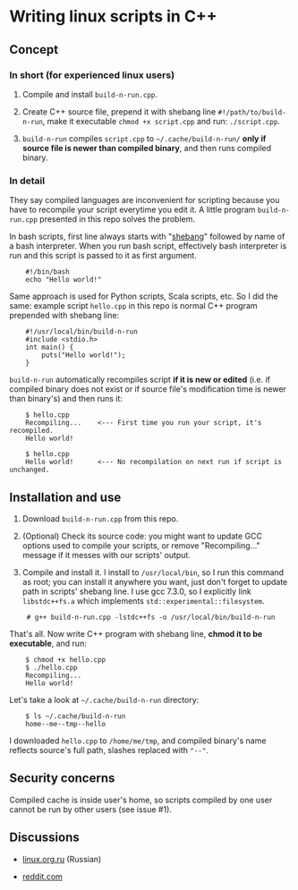 # Writing linux scripts in C++

## Concept

### In short (for experienced linux users)

1. Compile and install `build-n-run.cpp`.

2. Create C++ source file, prepend it with shebang line `#!/path/to/build-n-run`, make it executable `chmod +x script.cpp` and run: `./script.cpp`.

3. `build-n-run` compiles `script.cpp` to `~/.cache/build-n-run/` **only if source file is newer than compiled binary**, and then runs compiled binary.

### In detail

They say compiled languages are inconvenient for scripting because you have to recompile your script everytime you edit it. A little program `build-n-run.cpp` presented in this repo solves the problem.

In bash scripts, first line always starts with "[shebang](https://en.wikipedia.org/wiki/Shebang_(Unix))" followed by name of a bash interpreter. When you run bash script, effectively bash interpreter is run and this script is passed to it as first argument.

        #!/bin/bash
        echo "Hello world!"

Same approach is used for Python scripts, Scala scripts, etc. So I did the same: example script `hello.cpp` in this repo is normal C++ program prepended with shebang line:

        #!/usr/local/bin/build-n-run
        #include <stdio.h>
        int main() {
            puts("Hello world!");
        }

`build-n-run` automatically recompiles script **if it is new or edited** (i.e. if compiled binary does not exist or if source file's modification time is newer than binary's) and then runs it:

        $ hello.cpp
        Recompiling...    <--- First time you run your script, it's recompiled.
        Hello world!

        $ hello.cpp
        Hello world!      <--- No recompilation on next run if script is unchanged.

## Installation and use

1. Download `build-n-run.cpp` from this repo.

2. (Optional) Check its source code: you might want to update GCC options used to compile your scripts, or remove "Recompiling..." message if it messes with our scripts' output.

3. Compile and install it. I install to `/usr/local/bin`, so I run this command as root; you can install it anywhere you want, just don't forget to update path in scripts' shebang line. I use gcc 7.3.0, so I explicitly link `libstdc++fs.a` which implements `std::experimental::filesystem`.

        # g++ build-n-run.cpp -lstdc++fs -o /usr/local/bin/build-n-run

That's all. Now write C++ program with shebang line, **chmod it to be executable**, and run:

        $ chmod +x hello.cpp
        $ ./hello.cpp
        Recompiling...
        Hello world!

Let's take a look at `~/.cache/build-n-run` directory:

        $ ls ~/.cache/build-n-run
        home--me--tmp--hello

I downloaded `hello.cpp` to `/home/me/tmp`, and compiled binary's name reflects source's full path, slashes replaced with `"--"`.

## Security concerns

Compiled cache is inside user's home, so scripts compiled by one user cannot be run by other users (see issue #1).

## Discussions

- [linux.org.ru](https://www.linux.org.ru/forum/development/14090221) (Russian)

- [reddit.com](https://www.reddit.com/r/linux/comments/85gaqy/writing_linux_scripts_in_c/)

